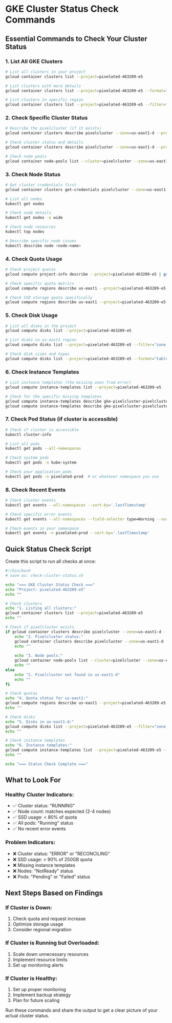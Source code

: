 # GKE Cluster Status Check Commands

## Essential Commands to Check Your Cluster Status

### 1. List All GKE Clusters
```bash
# List all clusters in your project
gcloud container clusters list --project=pixelated-463209-e5

# List clusters with more details
gcloud container clusters list --project=pixelated-463209-e5 --format="table(name,zone,currentMasterVersion,currentNodeCount,status)"

# List clusters in specific region
gcloud container clusters list --project=pixelated-463209-e5 --filter="zone:us-east1*"
```

### 2. Check Specific Cluster Status
```bash
# Describe the pixelcluster (if it exists)
gcloud container clusters describe pixelcluster --zone=us-east1-d --project=pixelated-463209-e5

# Check cluster status and details
gcloud container clusters describe pixelcluster --zone=us-east1-d --project=pixelated-463209-e5 --format="yaml" | grep -E "status|currentNodeCount|currentMasterVersion"

# Check node pools
gcloud container node-pools list --cluster=pixelcluster --zone=us-east1-d --project=pixelated-463209-e5
```

### 3. Check Node Status
```bash
# Get cluster credentials first
gcloud container clusters get-credentials pixelcluster --zone=us-east1-d --project=pixelated-463209-e5

# List all nodes
kubectl get nodes

# Check node details
kubectl get nodes -o wide

# Check node resources
kubectl top nodes

# Describe specific node issues
kubectl describe node <node-name>
```

### 4. Check Quota Usage
```bash
# Check project quotas
gcloud compute project-info describe --project=pixelated-463209-e5 | grep -A 20 "quotas"

# Check specific quota metrics
gcloud compute regions describe us-east1 --project=pixelated-463209-e5 --format="table(quotas.metric,quotas.limit,quotas.usage)"

# Check SSD storage quota specifically
gcloud compute regions describe us-east1 --project=pixelated-463209-e5 --format="json" | jq '.quotas[] | select(.metric=="SSD_TOTAL_GB")'
```

### 5. Check Disk Usage
```bash
# List all disks in the project
gcloud compute disks list --project=pixelated-463209-e5

# List disks in us-east1 region
gcloud compute disks list --project=pixelated-463209-e5 --filter="zone:us-east1-d"

# Check disk sizes and types
gcloud compute disks list --project=pixelated-463209-e5 --format="table(name,sizeGb,type,status,zone)" --filter="zone:us-east1-d"
```

### 6. Check Instance Templates
```bash
# List instance templates (the missing ones from error)
gcloud compute instance-templates list --project=pixelated-463209-e5

# Check for the specific missing templates
gcloud compute instance-templates describe gke-pixelcluster-pixelcluster-node-po-13b93e96 --project=pixelated-463209-e5 || echo "Template not found"
gcloud compute instance-templates describe gke-pixelcluster-pixelcluster-node-po-d68d951c --project=pixelated-463209-e5 || echo "Template not found"
```

### 7. Check Pod Status (if cluster is accessible)
```bash
# Check if cluster is accessible
kubectl cluster-info

# List all pods
kubectl get pods --all-namespaces

# Check system pods
kubectl get pods -n kube-system

# Check your application pods
kubectl get pods -n pixelated-prod  # or whatever namespace you use
```

### 8. Check Recent Events
```bash
# Check cluster events
kubectl get events --all-namespaces --sort-by='.lastTimestamp'

# Check specific error events
kubectl get events --all-namespaces --field-selector type=Warning --sort-by='.lastTimestamp'

# Check events in your namespace
kubectl get events -n pixelated-prod --sort-by='.lastTimestamp'
```

## Quick Status Check Script

Create this script to run all checks at once:

```bash
#!/bin/bash
# save as: check-cluster-status.sh

echo "=== GKE Cluster Status Check ==="
echo "Project: pixelated-463209-e5"
echo ""

# Check clusters
echo "1. Listing all clusters:"
gcloud container clusters list --project=pixelated-463209-e5
echo ""

# Check if pixelcluster exists
if gcloud container clusters describe pixelcluster --zone=us-east1-d --project=pixelated-463209-e5 &>/dev/null; then
    echo "2. Pixelcluster status:"
    gcloud container clusters describe pixelcluster --zone=us-east1-d --project=pixelated-463209-e5 --format="table(name,zone,status,currentNodeCount,currentMasterVersion)"
    echo ""
    
    echo "3. Node pools:"
    gcloud container node-pools list --cluster=pixelcluster --zone=us-east1-d --project=pixelated-463209-e5
    echo ""
else
    echo "2. Pixelcluster not found in us-east1-d"
    echo ""
fi

# Check quotas
echo "4. Quota status for us-east1:"
gcloud compute regions describe us-east1 --project=pixelated-463209-e5 --format="table(quotas.metric,quotas.limit,quotas.usage)" --filter="quotas.metric=SSD_TOTAL_GB"
echo ""

# Check disks
echo "5. Disks in us-east1-d:"
gcloud compute disks list --project=pixelated-463209-e5 --filter="zone:us-east1-d" --format="table(name,sizeGb,type,status)"
echo ""

# Check instance templates
echo "6. Instance templates:"
gcloud compute instance-templates list --project=pixelated-463209-e5 --filter="name~gke-pixelcluster" || echo "No GKE instance templates found"
echo ""

echo "=== Status Check Complete ==="
```

## What to Look For

### Healthy Cluster Indicators:
- ✅ Cluster status: "RUNNING"
- ✅ Node count: matches expected (2-4 nodes)
- ✅ SSD usage: < 80% of quota
- ✅ All pods: "Running" status
- ✅ No recent error events

### Problem Indicators:
- ❌ Cluster status: "ERROR" or "RECONCILING"
- ❌ SSD usage: > 90% of 250GB quota
- ❌ Missing instance templates
- ❌ Nodes: "NotReady" status
- ❌ Pods: "Pending" or "Failed" status

## Next Steps Based on Findings

### If Cluster is Down:
1. Check quota and request increase
2. Optimize storage usage
3. Consider regional migration

### If Cluster is Running but Overloaded:
1. Scale down unnecessary resources
2. Implement resource limits
3. Set up monitoring alerts

### If Cluster is Healthy:
1. Set up proper monitoring
2. Implement backup strategy
3. Plan for future scaling

Run these commands and share the output to get a clear picture of your actual cluster status.
